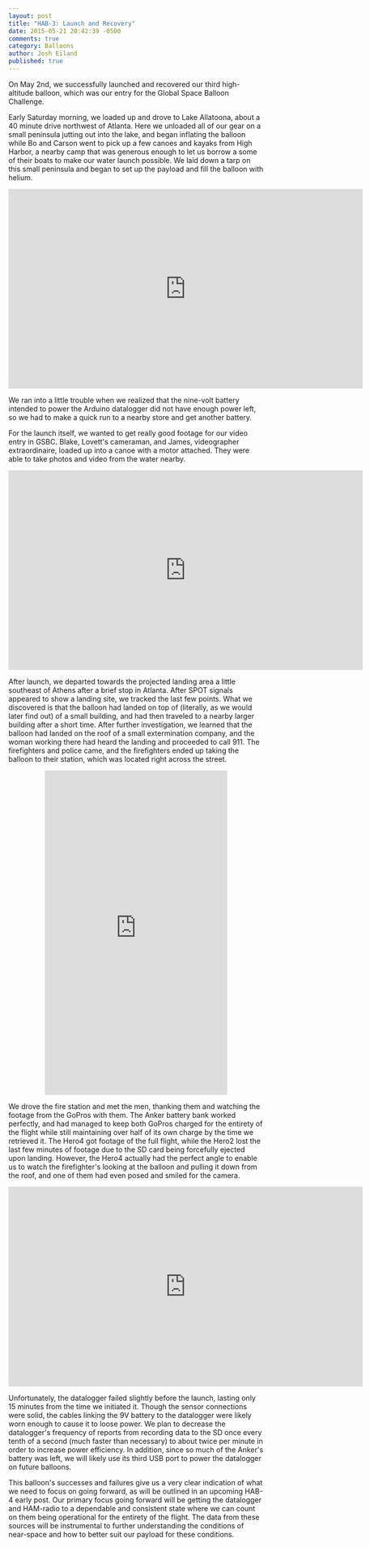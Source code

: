 ```yaml
---
layout: post
title: "HAB-3: Launch and Recovery"
date: 2015-05-21 20:42:39 -0500
comments: true
category: Balloons
author: Josh Eiland
published: true
---
```


On May 2nd, we successfully launched and recovered our third high-altitude balloon, which was our entry for the Global Space Balloon Challenge.

Early Saturday morning, we loaded up and drove to Lake Allatoona, about a 40 minute drive northwest of Atlanta. Here we unloaded all of our gear on a small peninsula jutting out into the lake, and began inflating the balloon while Bo and Carson went to pick up a few canoes and kayaks from High Harbor, a nearby camp that was generous enough to let us borrow a some of their boats to make our water launch possible. We laid down a tarp on this small peninsula and began to set up the payload and fill the balloon with helium.

<div align="middle">
  <iframe src="https://www.flickr.com/photos/pantherasciences/17246338994/player" width="700" height="394" frameborder="0" allowfullscreen webkitallowfullscreen mozallowfullscreen oallowfullscreen msallowfullscreen></iframe>
</div>

We ran into a little trouble when we realized that the nine-volt battery intended to power the Arduino datalogger did not have enough power left, so we had to make a quick run to a nearby store and get another battery.

For the launch itself, we wanted to get really good footage for our video entry in GSBC. Blake, Lovett's cameraman, and James, videographer extraordinaire, loaded up into a canoe with a motor attached. They were able to take photos and video from the water nearby.

<div align="middle">
  <iframe src="https://www.flickr.com/photos/pantherasciences/17681355890/player" width="700" height="394" frameborder="0" allowfullscreen webkitallowfullscreen mozallowfullscreen oallowfullscreen msallowfullscreen></iframe>
</div>

After launch, we departed towards the projected landing area a little southeast of Athens after a brief stop in Atlanta. After SPOT signals appeared to show a landing site, we tracked the last few points. What we discovered is that the balloon had landed on top of (literally, as we would later find out) of a small building, and had then traveled to a nearby larger building after a short time. After further investigation, we learned that the balloon had landed on the roof of a small extermination company, and the woman working there had heard the landing and proceeded to call 911. The firefighters and police came, and the firefighters ended up taking the balloon to their station, which was located right across the street.

<div align="middle">
  <iframe src="https://www.flickr.com/photos/pantherasciences/17682667809/player" width="360" height="640" frameborder="0" allowfullscreen webkitallowfullscreen mozallowfullscreen oallowfullscreen msallowfullscreen></iframe>
</div>

We drove the fire station and met the men, thanking them and watching the footage from the GoPros with them. The Anker battery bank worked perfectly, and had managed to keep both GoPros charged for the entirety of the flight while still maintaining over half of its own charge by the time we retrieved it. The Hero4 got footage of the full flight, while the Hero2 lost the last few minutes of footage due to the SD card being forcefully ejected upon landing. However, the Hero4 actually had the perfect angle to enable us to watch the firefighter's looking at the balloon and pulling it down from the roof, and one of them had even posed and smiled for the camera.

<div align="middle">
  <iframe src="https://www.flickr.com/photos/pantherasciences/17865968382/player" width="700" height="394" frameborder="0" allowfullscreen webkitallowfullscreen mozallowfullscreen oallowfullscreen msallowfullscreen></iframe>
</div>

Unfortunately, the datalogger failed slightly before the launch, lasting only 15 minutes from the time we initiated it. Though the sensor connections were solid, the cables linking the 9V battery to the datalogger were likely worn enough to cause it to loose power. We plan to decrease the datalogger's frequency of reports from recording data to the SD once every tenth of a second (much faster than necessary) to about twice per minute in order to increase power efficiency. In addition, since so much of the Anker's battery was left, we will likely use its third USB port to power the datalogger on future balloons.

This balloon's successes and failures give us a very clear indication of what we need to focus on going forward, as will be outlined in an upcoming HAB-4 early post. Our primary focus going forward will be getting the datalogger and HAM-radio to a dependable and consistent state where we can count on them being operational for the entirety of the flight. The data from these sources will be instrumental to further understanding the conditions of near-space and how to better suit our payload for these conditions.
